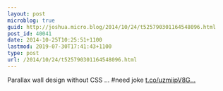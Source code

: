 ```yaml
---
layout: post
microblog: true
guid: http://joshua.micro.blog/2014/10/24/t525790301164548096.html
post_id: 40041
date: 2014-10-25T10:25:51+1100
lastmod: 2019-07-30T17:41:43+1100
type: post
url: /2014/10/24/t525790301164548096.html
---
```

Parallax wall design without CSS ... #need joke [t.co/uzmiipV8G...](http://t.co/uzmiipV8GR)
